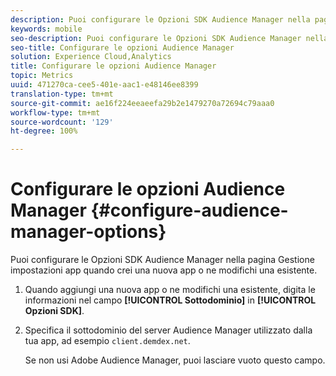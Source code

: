 ```yaml
---
description: Puoi configurare le Opzioni SDK Audience Manager nella pagina Gestione impostazioni app quando crei una nuova app o ne modifichi una esistente.
keywords: mobile
seo-description: Puoi configurare le Opzioni SDK Audience Manager nella pagina Gestione impostazioni app quando crei una nuova app o ne modifichi una esistente.
seo-title: Configurare le opzioni Audience Manager
solution: Experience Cloud,Analytics
title: Configurare le opzioni Audience Manager
topic: Metrics
uuid: 471270ca-cee5-401e-aac1-e48146ee8399
translation-type: tm+mt
source-git-commit: ae16f224eeaeefa29b2e1479270a72694c79aaa0
workflow-type: tm+mt
source-wordcount: '129'
ht-degree: 100%

---
```



# Configurare le opzioni Audience Manager {#configure-audience-manager-options}

Puoi configurare le Opzioni SDK Audience Manager nella pagina Gestione impostazioni app quando crei una nuova app o ne modifichi una esistente.

1. Quando aggiungi una nuova app o ne modifichi una esistente, digita le informazioni nel campo **[!UICONTROL Sottodominio]** in **[!UICONTROL Opzioni SDK]**.

1. Specifica il sottodominio del server Audience Manager utilizzato dalla tua app, ad esempio `client.demdex.net`.

   Se non usi Adobe Audience Manager, puoi lasciare vuoto questo campo.